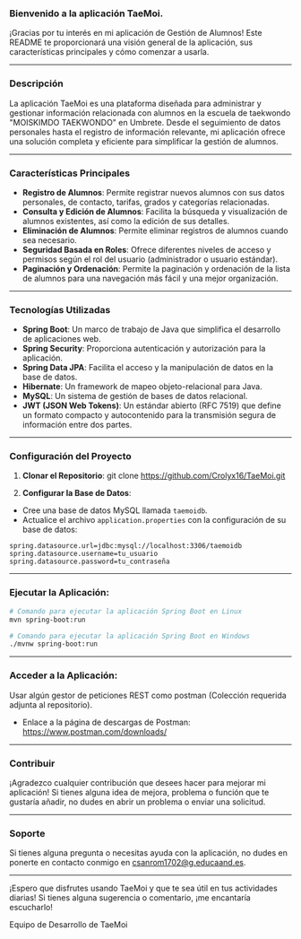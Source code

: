### Bienvenido a la aplicación TaeMoi.

¡Gracias por tu interés en mi aplicación de Gestión de Alumnos! Este README te proporcionará una visión general de la aplicación, sus características principales y cómo comenzar a usarla.

---

### Descripción

La aplicación TaeMoi es una plataforma diseñada para administrar y gestionar información relacionada con alumnos en la escuela de taekwondo "MOISKIMDO TAEKWONDO" en Umbrete. Desde el seguimiento de datos personales hasta el registro de información relevante, mi aplicación ofrece una solución completa y eficiente para simplificar la gestión de alumnos.

---

### Características Principales

- **Registro de Alumnos**: Permite registrar nuevos alumnos con sus datos personales, de contacto, tarifas, grados y categorías relacionadas.
- **Consulta y Edición de Alumnos**: Facilita la búsqueda y visualización de alumnos existentes, así como la edición de sus detalles.
- **Eliminación de Alumnos**: Permite eliminar registros de alumnos cuando sea necesario.
- **Seguridad Basada en Roles**: Ofrece diferentes niveles de acceso y permisos según el rol del usuario (administrador o usuario estándar).
- **Paginación y Ordenación**: Permite la paginación y ordenación de la lista de alumnos para una navegación más fácil y una mejor organización.

---

### Tecnologías Utilizadas

- **Spring Boot**: Un marco de trabajo de Java que simplifica el desarrollo de aplicaciones web.
- **Spring Security**: Proporciona autenticación y autorización para la aplicación.
- **Spring Data JPA**: Facilita el acceso y la manipulación de datos en la base de datos.
- **Hibernate**: Un framework de mapeo objeto-relacional para Java.
- **MySQL**: Un sistema de gestión de bases de datos relacional.
- **JWT (JSON Web Tokens)**: Un estándar abierto (RFC 7519) que define un formato compacto y autocontenido para la transmisión segura de información entre dos partes.

---

### Configuración del Proyecto

1. **Clonar el Repositorio**:
git clone https://github.com/Crolyx16/TaeMoi.git

2. **Configurar la Base de Datos**:
- Cree una base de datos MySQL llamada `taemoidb`.
- Actualice el archivo `application.properties` con la configuración de su base de datos:

```properties
spring.datasource.url=jdbc:mysql://localhost:3306/taemoidb
spring.datasource.username=tu_usuario
spring.datasource.password=tu_contraseña
```

---

### Ejecutar la Aplicación:

```bash
# Comando para ejecutar la aplicación Spring Boot en Linux
mvn spring-boot:run

# Comando para ejecutar la aplicación Spring Boot en Windows
./mvnw spring-boot:run
```

---

### Acceder a la Aplicación:
Usar algún gestor de peticiones REST como postman (Colección requerida adjunta al repositorio).
- Enlace a la página de descargas de Postman: https://www.postman.com/downloads/

---

### Contribuir
¡Agradezco cualquier contribución que desees hacer para mejorar mi aplicación! Si tienes alguna idea de mejora, problema o función que te gustaría añadir, no dudes en abrir un problema o enviar una solicitud.

---

### Soporte
Si tienes alguna pregunta o necesitas ayuda con la aplicación, no dudes en ponerte en contacto conmigo en csanrom1702@g.educaand.es.

---

¡Espero que disfrutes usando TaeMoi y que te sea útil en tus actividades diarias! Si tienes alguna sugerencia o comentario, ¡me encantaría escucharlo!

Equipo de Desarrollo de TaeMoi